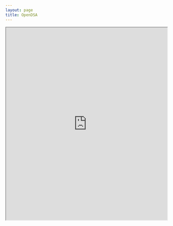 ```yaml
---
layout: page
title: OpenDSA
---
```


<iframe src="https://opendsa-server.cs.vt.edu/embed/listADTposCON" height="600" width="100%"></iframe>